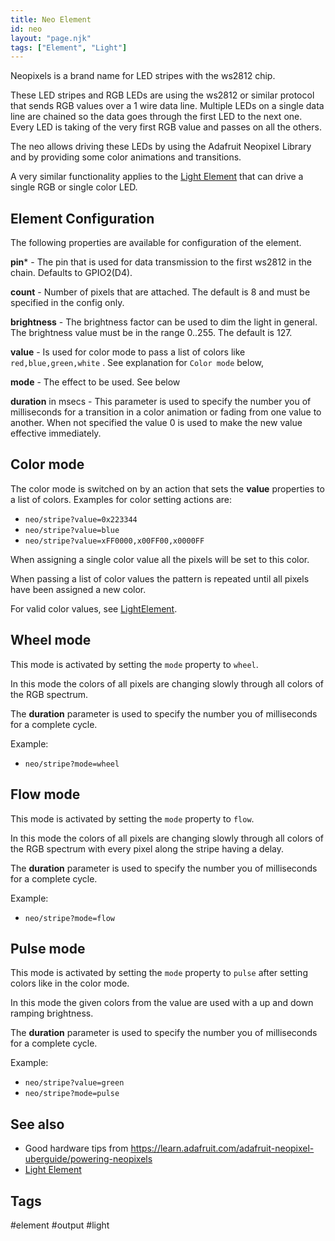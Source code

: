 ```yaml
---
title: Neo Element
id: neo
layout: "page.njk"
tags: ["Element", "Light"]
---
```


Neopixels is a brand name for LED stripes with the ws2812 chip.

These LED stripes and RGB LEDs are using the ws2812 or similar protocol that sends RGB values over a 1 wire data line. Multiple LEDs on a single data line are chained so the data goes through the first LED to the next one. Every LED is taking of the very first RGB value and passes on all the others.

The neo allows driving these LEDs by using the Adafruit Neopixel Library and by providing some color animations and transitions.

A very similar functionality applies to the [Light Element](/elements/light.md) that can drive a single RGB or single color LED.

<!--
If you require more complex light situations and light animations 
Consider using the [DMX Element](/dmx.md) to get light input actions using the DMX Artnet protocol that is supported by light mixers and consoles for stage and installation purpose.
https://www.bastelgarage.ch/esp-01-ws2812-sk6812-steuerplatine
-->


## Element Configuration

The following properties are available for configuration of the element.

<object data="/element.svg?neo" type="image/svg+xml"></object>

**pin**\* - The pin that is used for data transmission to the first ws2812 in the chain. Defaults to GPIO2(D4).

**count** - Number of pixels that are attached. The default is 8 and must be specified in the config only.

**brightness** - The brightness factor can be used to dim the light in general. The brightness value must be in the range 0..255. The default is 127.

**value** - Is used for color mode to pass a list of colors like `red,blue,green,white` . See explanation for `Color mode` below, 

**mode** - The effect to be used. See below

**duration** in msecs - This parameter is used to specify the number you of milliseconds for a transition in a color animation
or fading from one value to another. When not specified the value 0 is used to make the new value effective immediately.




## Color mode

The color mode is switched on by an action that sets the **value** properties to a list of colors.
Examples for color setting actions are:

* `neo/stripe?value=0x223344`
* `neo/stripe?value=blue`
* `neo/stripe?value=xFF0000,x00FF00,x0000FF`

When assigning a single color value all the pixels will be set to this color.

When passing a list of color values the pattern is repeated until all pixels have been assigned a new color.

For valid color values, see [LightElement](/elements/light.md).


## Wheel mode

This mode is activated by setting the `mode` property to `wheel`.

In this mode the colors of all pixels are changing slowly through all colors of the RGB spectrum.

The **duration** parameter is used to specify the number you of milliseconds for a complete cycle.

Example:

* `neo/stripe?mode=wheel`


## Flow mode

This mode is activated by setting the `mode` property to `flow`.

In this mode the colors of all pixels are changing slowly through all colors of the RGB spectrum with every pixel along the stripe having a delay.

The **duration** parameter is used to specify the number you of milliseconds for a complete cycle.

Example:

* `neo/stripe?mode=flow`


## Pulse mode

This mode is activated by setting the `mode` property to `pulse` after setting colors like in the color mode.

In this mode the given colors from the value are used with a up and down ramping brightness.

The **duration** parameter is used to specify the number you of milliseconds for a complete cycle.

Example:

* `neo/stripe?value=green`
* `neo/stripe?mode=pulse`


## See also

* Good hardware tips from <https://learn.adafruit.com/adafruit-neopixel-uberguide/powering-neopixels>
* [Light Element](/elements/light.md)


## Tags
#element #output #light
